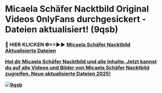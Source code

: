 # Micaela Schäfer Nacktbild Original Videos 0nlyFans durchgesickert - Dateien aktualisiert! (9qsb)

<h3>🔴 HIER KLICKEN 🌐==►► <a href="https://tinyurl.com/h6vf6nb8" rel="nofollow">Micaela Schäfer Nacktbild Aktualisierte Dateien

Hol dir Micaela Schäfer Nacktbild und alle Inhalte. Jetzt kannst du auf alle Videos und Bilder von Micaela Schäfer Nacktbild zugreifen. Neue aktualisierte Dateien 2025!

[![9qsb](https://i.imgur.com/sD4kR3V.gif)](https://tinyurl.com/h6vf6nb8)
